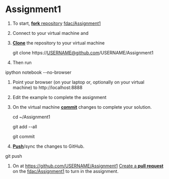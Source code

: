 Assignment1
===========
1. To start, [**fork** repository][forking] [fdac/Assignment1][assignment]
1. Connect to your virtual machine and
1. [**Clone**][ref-clone] the repository to your virtual machine

    git clone https://USERNAME@github.com/USERNAME/Assignment1	

1. Then run

ipython notebook --no-browser

1. Point your browser (on your laptop or, optionally on your virtual
   machine) to http://localhost:8888
1. Edit the example to complete the assignment
1. On the virtual machine [**commit**][ref-commit] changes to complete your solution.

   cd ~/Assignment1

   git add --all

   git commit

1. [**Push**][ref-push]/sync the changes to GitHub.

  git push

1. On at https://github.com/USERNAME/Assignment1
   [Create a **pull request**][pull-request] on the
   [fdac/Assignment1][assignment]  to
   turn in the assignment.

<!-- Links -->
[assignment]: https://github.com/fdac/Assignment1
[forking]: https://guides.github.com/activities/forking/
[ref-clone]: http://gitref.org/creating/#clone
[ref-commit]: http://gitref.org/basic/#commit
[ref-push]: http://gitref.org/remotes/#push
[pull-request]: https://help.github.com/articles/creating-a-pull-request


